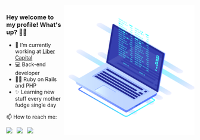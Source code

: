 <img align="right" src="https://raw.githubusercontent.com/joseantonnio/joseantonnio/main/images/web-dev.png" width="350px" alt="Computer">

### Hey welcome to my profile! What's up? 👋😁

- 🚀 I’m currently working at [Liber Capital](http://libercapital.com.br/)
- 💻 Back-end developer
- 👨‍💻 Ruby on Rails and PHP
- ✨ Learning new stuff every mother fudge single day

📫 How to reach me:

<p align="left">
    <a href="https://www.twitter.com/junnykx" alt="Twitter">
    <img src="https://img.shields.io/badge/Twitter-%231DA1F2?style=flat-square&logo=twitter&logoColor=white"/></a>
    &nbsp;
    <a href="https://www.linkedin.com/in/joseantonnio" alt="Linkedin">
    <img src="https://img.shields.io/badge/LinkedIn-%230e76a8?style=flat-square&logo=linkedin&logoColor=white" /></a>
    &nbsp;
    <img src="https://img.shields.io/badge/Zé%234581-%237289DA?style=flat-square&logo=discord&logoColor=white" />
</p>
